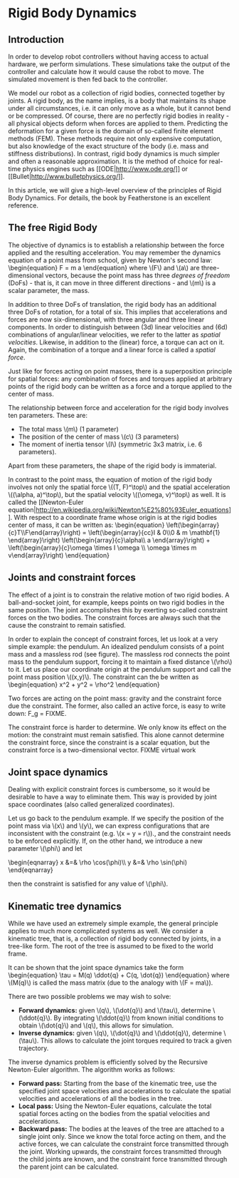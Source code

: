 Rigid Body Dynamics
===================

Introduction
------------

In order to develop robot controllers without having access to actual hardware, we perform simulations. These simulations take the output of the controller and calculate how it would cause the robot to move. The simulated movement is then fed back to the controller.

We model our robot as a collection of rigid bodies, connected together by joints. A rigid body, as the name implies, is a body that maintains its shape under all circumstances, i.e. it can only move as a whole, but it cannot bend or be compressed. Of course, there are no perfectly rigid bodies in reality - all physical objects deform when forces are applied to them. Predicting the deformation for a given force is the domain of so-called finite element methods (FEM). These methods require not only expensive computation, but also knowledge of the exact structure of the body (i.e. mass and stiffness distributions). In contrast, rigid body dynamics is much simpler and often a reasonable approximation. It is the method of choice for real-time physics engines such as [[ODE|http://www.ode.org/]] or [[Bullet|http://www.bulletphysics.org/]].

In this article, we will give a high-level overview of the principles of Rigid Body Dynamics. For details, the book by Featherstone is an excellent reference.

The free Rigid Body
-------------------

The objective of dynamics is to establish a relationship between the force applied and the resulting acceleration. You may remember the dynamics equation of a point mass from school, given by Newton's second law:
\begin{equation}
F = m a
\end{equation}
where \\(F\\) and \\(a\\) are three-dimensional vectors, because the point mass has three _degrees of freedom_ (DoFs) - that is, it can move in three different directions - and \\(m\\) is a scalar parameter, the mass.

In addition to three DoFs of translation, the rigid body has an additional three DoFs of rotation, for a total of six. This implies that accelerations and forces are now six-dimensional, with three angular and three linear components. In order to distinguish between (3d) linear velocities and (6d) combinations of angular/linear velocities, we refer to the latter as _spatial velocities_. Likewise, in addition to the (linear) force, a torque can act on it. Again, the combination of a torque and a linear force is called a _spatial force_.

Just like for forces acting on point masses, there is a superposition principle for spatial forces: any combination of forces and torques applied at arbitrary points of the rigid body can be written as a force and a torque applied to the center of mass.

The relationship between force and acceleration for the rigid body involves ten parameters. These are:</p>

* The total mass \\(m\\) (1 parameter)
* The position of the center of mass \\(c\\) (3 parameters)
* The moment of inertia tensor \\(I\\) (symmetric 3x3 matrix, i.e. 6 parameters).

Apart from these parameters, the shape of the rigid body is immaterial.

In contrast to the point mass, the equation of motion of the rigid body involves not only the spatial force \\((T, F)^\top\\) and the spatial acceleration \\((\alpha, a)^\top\\), but the spatial velocity \\((\omega, v)^\top\\) as well. It is called the [[Newton-Euler equation|http://en.wikipedia.org/wiki/Newton%E2%80%93Euler_equations]]. With respect to a coordinate frame whose origin is at the rigid bodies center of mass, it can be written as:
\begin{equation}
\left(\begin{array}{c}T\\\\F\end{array}\right) =
\left(\begin{array}{cc}I & 0\\\\0 & m \mathbf{1} \end{array}\right)
\left(\begin{array}{c}\alpha\\\\ a \end{array}\right) +
\left(\begin{array}{c}\omega \times I \omega  \\\\ \omega \times m v\end{array}\right)
\end{equation}

Joints and constraint forces
---------------------------

The effect of a joint is to constrain the relative motion of two rigid bodies. A ball-and-socket joint, for example, keeps points on two rigid bodies in the same position. The joint accomplishes this by exerting so-called constraint forces on the two bodies. The constraint forces are always such that the cause the constraint to remain satisfied.

In order to explain the concept of constraint forces, let us look at a very simple example: the pendulum. An idealized pendulum consists of a point mass and a massless rod (see figure). The massless rod connects the point mass to the pendulum support, forcing it to maintain a fixed distance \\(\rho\\) to it. Let us place our coordinate origin at the pendulum support and call the point mass position \\((x,y)\\). The constraint can the be written as
\begin{equation}
x^2 + y^2 = \rho^2
\end{equation}

Two forces are acting on the point mass: gravity and the constraint force due the constraint. The former, also called an active force, is easy to write down: F_g = FIXME.

The constraint force is harder to determine. We only know its effect on the motion: the constraint must remain satisfied. This alone cannot determine the constraint force, since the constraint is a scalar equation, but the constraint force is a two-dimensional vector. FIXME virtual work

Joint space dynamics
--------------------

Dealing with explicit constraint forces is cumbersome, so it would be desirable to have a way to eliminate them. This way is provided by joint space coordinates (also called generalized coordinates).

Let us go back to the pendulum example. If we specify the position of the point mass via \\(x\\) and \\(y\\), we can express configurations that are inconsistent with the constraint (e.g. \\(x = y = r\\))., and the constraint needs to be enforced explicitly. If, on the other hand, we introduce a new parameter \\(\phi\\) and let

\begin{eqnarray}
x &=& \rho \cos(\phi)\\\\
y &=& \rho \sin(\phi)
\end{eqnarray}

then the constraint is satisfied for any value of \\(\phi\\).

Kinematic tree dynamics
-----------------------

While we have used an extremely simple example, the general principle applies to much more complicated systems as well. We consider a kinematic tree, that is, a collection of rigid body connected by joints, in a tree-like form. The root of the tree is assumed to be fixed to the world frame.

It can be shown that the joint space dynamics take the form
\begin{equation}
\tau = M(q) \ddot{q} + C(q, \dot{q})
\end{equation}
where \\(M(q)\\) is called the mass matrix (due to the analogy with \\(F = ma\\)).

There are two possible problems we may wish to solve:

* __Forward dynamics:__ given \\(q\\), \\(\dot{q}\\) and \\(\tau\\), determine \\(\ddot{q}\\). By integrating \\(\ddot{q}\\) from known initial conditions to obtain \\(\dot{q}\\) and \\(q\\), this allows for simulation.
* __Inverse dynamics:__ given \\(q\\), \\(\dot{q}\\) and \\(\ddot{q}\\), determine \\(\tau\\). This allows to calculate the joint torques required to track a given trajectory.

The inverse dynamics problem is efficiently solved by the Recursive Newton-Euler algorithm. The algorithm works as follows:

* __Forward pass:__ Starting from the base of the kinematic tree, use the specified joint space velocities and accelerations to calculate the spatial velocities and accelerations of all the bodies in the tree.
* __Local pass:__ Using the Newton-Euler equations, calculate the total spatial forces acting on the bodies from the spatial velocities and accelerations.
* __Backward pass:__ The bodies at the leaves of the tree are attached to a single joint only. Since we know the total force acting on them, and the active forces, we can calculate the constraint force transmitted through the joint. Working upwards, the constraint forces transmitted through the child joints are known, and the constraint force transmitted through the parent joint can be calculated.
